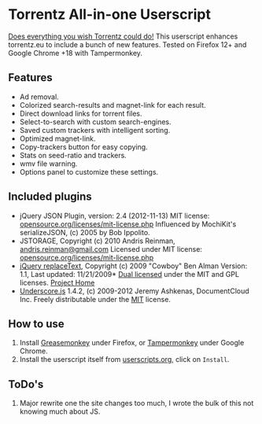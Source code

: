 Torrentz All-in-one Userscript
==============================

[Does everything you wish Torrentz could do!](http://userscripts.org/scripts/show/125001)
This userscript enhances torrentz.eu to include a bunch of new features. Tested on Firefox 12+ and Google Chrome +18 with Tampermonkey.

Features
--------

* Ad removal.
* Colorized search-results and magnet-link for each result.
* Direct download links for torrent files.
* Select-to-search with custom search-engines.
* Saved custom trackers with intelligent sorting.
* Optimized magnet-link.
* Copy-trackers button for easy copying.
* Stats on seed-ratio and trackers.
* wmv file warning.
* Options panel to customize these settings.

Included plugins
----------------

* jQuery JSON Plugin, version: 2.4 (2012-11-13)
  MIT license: [opensource.org/licenses/mit-license.php](http://www.opensource.org/licenses/mit-license.php)
  Influenced by MochiKit's serializeJSON, (c) 2005 by Bob Ippolito.
* JSTORAGE, Copyright (c) 2010 Andris Reinman, andris.reinman@gmail.com
  Licensed under MIT license: [opensource.org/licenses/mit-license.php](http://www.opensource.org/licenses/mit-license.php)
* [jQuery replaceText](http://github.com/cowboy/jquery-replacetext/), Copyright (c) 2009 "Cowboy" Ben Alman
  Version: 1.1, Last updated: 11/21/2009*
  [Dual licensed](http://benalman.com/about/license/) under the MIT and GPL licenses.
  [Project Home](http://benalman.com/projects/jquery-replacetext-plugin/)
* [Underscore.js](http://underscorejs.org/) 1.4.2, (c) 2009-2012 Jeremy Ashkenas, DocumentCloud Inc.
  Freely distributable under the [MIT](http://www.opensource.org/licenses/mit-license.php) license.

How to use
----------

1. Install [Greasemonkey](https://addons.mozilla.org/en-US/firefox/addon/greasemonkey/) under Firefox, or [Tampermonkey](https://chrome.google.com/webstore/detail/dhdgffkkebhmkfjojejmpbldmpobfkfo) under Google Chrome.
2. Install the userscript itself from [userscripts.org](http://userscripts.org/scripts/show/125001), click on `Install`.

ToDo's
----------

1. Major rewrite one the site changes too much, I wrote the bulk of this not knowing much about JS.
